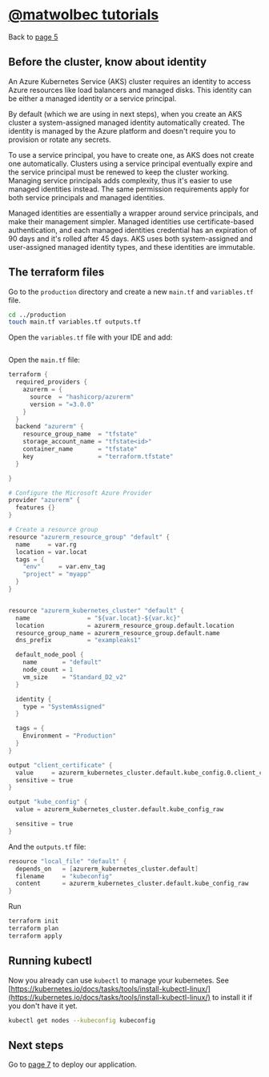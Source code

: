# [@matwolbec tutorials](https://matwolbec.github.io/tutorials/)

Back to [page 5](terraform-azure-5.md)

## Before the cluster, know about identity
An Azure Kubernetes Service (AKS) cluster requires an identity to access Azure resources like load balancers and managed disks.
This identity can be either a managed identity or a service principal.

By default (which we are using in next steps), when you create an AKS cluster a system-assigned managed identity automatically created.
The identity is managed by the Azure platform and doesn't require you to provision or rotate any secrets. 

To use a service principal, you have to create one, as AKS does not create one automatically.
Clusters using a service principal eventually expire and the service principal must be renewed to keep the cluster working.
Managing service principals adds complexity, thus it's easier to use managed identities instead.
The same permission requirements apply for both service principals and managed identities.

Managed identities are essentially a wrapper around service principals, and make their management simpler.
Managed identities use certificate-based authentication, and each managed identities credential has an expiration of 90 days and it's rolled after 45 days.
AKS uses both system-assigned and user-assigned managed identity types, and these identities are immutable.


## The terraform files

Go to the ```production``` directory and create a new ```main.tf``` and ```variables.tf``` file.
```bash
cd ../production
touch main.tf variables.tf outputs.tf
```



Open the ```variables.tf``` file with your IDE and add:
```s

```


Open the ```main.tf``` file:
```s
terraform {
  required_providers {
    azurerm = {
      source  = "hashicorp/azurerm"
      version = "=3.0.0"
    }
  }
  backend "azurerm" {
    resource_group_name  = "tfstate"
    storage_account_name = "tfstate<id>"
    container_name       = "tfstate"
    key                  = "terraform.tfstate"
  }

}

# Configure the Microsoft Azure Provider
provider "azurerm" {
  features {}
}

# Create a resource group
resource "azurerm_resource_group" "default" {
  name     = var.rg
  location = var.locat
  tags = {
    "env"     = var.env_tag
    "project" = "myapp"
  }
}


resource "azurerm_kubernetes_cluster" "default" {
  name                = "${var.locat}-${var.kc}"
  location            = azurerm_resource_group.default.location
  resource_group_name = azurerm_resource_group.default.name
  dns_prefix          = "exampleaks1"

  default_node_pool {
    name       = "default"
    node_count = 1
    vm_size    = "Standard_D2_v2"
  }

  identity {
    type = "SystemAssigned"
  }

  tags = {
    Environment = "Production"
  }
}

output "client_certificate" {
  value     = azurerm_kubernetes_cluster.default.kube_config.0.client_certificate
  sensitive = true
}

output "kube_config" {
  value = azurerm_kubernetes_cluster.default.kube_config_raw

  sensitive = true
}
```

And the ```outputs.tf``` file:
```s
resource "local_file" "default" {
  depends_on   = [azurerm_kubernetes_cluster.default]
  filename     = "kubeconfig"
  content      = azurerm_kubernetes_cluster.default.kube_config_raw
}
```

Run
```bash
terraform init
terraform plan
terraform apply
```

## Running kubectl
Now you already can use ```kubectl``` to manage your kubernetes.
See [https://kubernetes.io/docs/tasks/tools/install-kubectl-linux/](https://kubernetes.io/docs/tasks/tools/install-kubectl-linux/) to install it if you don't have it yet.
```bash
kubectl get nodes --kubeconfig kubeconfig
```


## Next steps

Go to [page 7](terraform-azure-7.md) to deploy our application.


